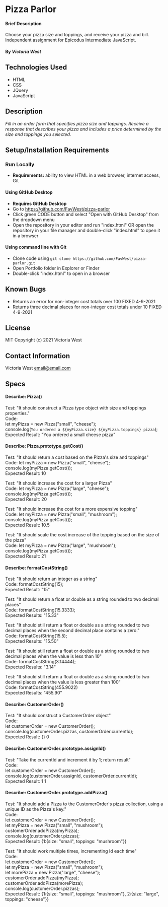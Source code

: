 # Pizza Parlor

#### Brief Description
Choose your pizza size and toppings, and receive your pizza and bill. Independent assignment for Epicodus Intermediate JavaScript.

#### By _**Victoria West**_

## Technologies Used
* HTML
* CSS
* JQuery
* JavaScript

## Description
_Fill in an order form that specifies pizza size and toppings. Receive a response that describes your pizza and includes a price determined by the size and toppings you selected._

## Setup/Installation Requirements
### Run Locally
* **Requirements:** ability to view HTML in a web browser, internet access, Git
#### Using GitHub Desktop
* **Requires GitHub Desktop**
* Go to https://github.com/FavWest/pizza-parlor
* Click green CODE button and select "Open with GitHub Desktop" from the dropdown menu
* Open the repository in your editor and run "index.html" OR open the repository in your file manager and double-click "index.html" to open it in a browser
#### Using command line with Git
* Clone code using `git clone https://github.com/FavWest/pizza-parlor.git`
* Open Portfolio folder in Explorer or Finder
* Double-click "index.html" to open in a browser
## Known Bugs
* Returns an error for non-integer cost totals over 100 FIXED 4-9-2021
* Returns three decimal places for non-integer cost totals under 10 FIXED 4-9-2021
## License
MIT
Copyright (c) 2021 Victoria West
## Contact Information
Victoria West email@email.com

## Specs
#### Describe: Pizza()
Test: "It should construct a Pizza type object with size and toppings properties."  
Code:  
let myPizza = new Pizza("small", "cheese");  
console.log(`You ordered a ${myPizza.size} ${myPizza.toppings} pizza`);  
Expected Result: "You ordered a small cheese pizza"  

#### Describe: Pizza.prototype.getCost()  
Test: "It should return a cost based on the Pizza's size and toppings"  
Code: let myPizza = new Pizza("small", "cheese");  
console.log(myPizza.getCost());  
Expected Result: 10  

Test: "It should increase the cost for a larger Pizza"  
Code: let myPizza = new Pizza("large", "cheese");  
console.log(myPizza.getCost());  
Expected Result: 20  

Test: "It should increase the cost for a more expensive topping"  
Code: let myPizza = new Pizza("small", "mushroom");  
console.log(myPizza.getCost());  
Expected Result: 10.5  

Test: "It should scale the cost increase of the topping based on the size of the pizza"  
Code: let myPizza = new Pizza("large", "mushroom");  
console.log(myPizza.getCost());  
Expected Result: 21  

#### Describe: formatCostString()  
Test: "It should return an integer as a string"  
Code: formatCostString(15);  
Expected Result: "15"  

Test: "It should return a float or double as a string rounded to two decimal places"  
Code: formatCostString(15.3333);    
Expected Results: "15.33"  

Test: "It should still return a float or double as a string rounded to two decimal places when the second decimal place contains a zero."  
Code: formatCostString(15.5);  
Expected Results: "15.50"  

Test: "It should still return a float or double as a string rounded to two decimal places when the value is less than 10"  
Code: formatCostString(3.14444);  
Expected Results: "3.14"  

Test: "It should still return a float or double as a string rounded to two decimal places when the value is less greater than 100"  
Code: formatCostString(455.9022)  
Expected Results: "455.90"  

#### Describe: CustomerOrder()  
Test: "It should construct a CustomerOrder object"  
Code:   
let customerOrder = new CustomerOrder();  
console.log(customerOrder.pizzas, customerOrder.currentId);  
Expected Result: {} 0   

#### Describe: CustomerOrder.prototype.assignId()  
Test: "Take the currentId and increment it by 1; return result"  
Code:   
let customerOrder = new CustomerOrder();  
console.log(customerOrder.assignId, customerOrder.currentId);  
Expected Result: 1 1  

#### Describe: CustomerOrder.prototype.addPizza()  
Test: "It should add a Pizza to the CustomerOrder's pizza collection, using a unique ID as the Pizza's key."  
Code:  
let customerOrder = new CustomerOrder();  
let myPizza = new Pizza("small", "mushroom");  
customerOrder.addPizza(myPizza);  
console.log(customerOrder.pizzas);  
Expected Result: {1:{size: "small", toppings: "mushroom"}}  

Test: "It should work multiple times, incrementing Id each time"    
Code:   
let customerOrder = new CustomerOrder();   
let myPizza = new Pizza("small", "mushroom");  
let morePizza = new Pizza("large", "cheese");  
customerOrder.addPizza(myPizza);  
customerOrder.addPizza(morePizza);  
console.log(customerOrder.pizzas);  
Expected Result: {1:{size: "small", toppings: "mushroom"}, 2:{size: "large", toppings: "cheese"}}  